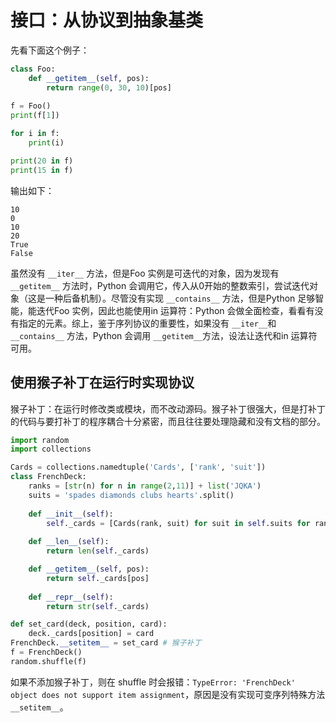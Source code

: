 # 接口：从协议到抽象基类

先看下面这个例子：
```python
class Foo:
    def __getitem__(self, pos):
        return range(0, 30, 10)[pos]
    
f = Foo()
print(f[1])

for i in f:
    print(i)

print(20 in f)
print(15 in f)
```

输出如下：
```
10
0
10
20
True
False
```

虽然没有 `__iter__` 方法，但是Foo 实例是可迭代的对象，因为发现有 `__getitem__` 方法时，Python 会调用它，传入从0开始的整数索引，尝试迭代对象（这是一种后备机制）。尽管没有实现 `__contains__` 方法，但是Python 足够智能，能迭代Foo 实例，因此也能使用in 运算符：Python 会做全面检查，看看有没有指定的元素。综上，鉴于序列协议的重要性，如果没有 `__iter__`和 `__contains__` 方法，Python 会调用 `__getitem__`方法，设法让迭代和in 运算符可用。

## 使用猴子补丁在运行时实现协议
猴子补丁：在运行时修改类或模块，而不改动源码。猴子补丁很强大，但是打补丁的代码与要打补丁的程序耦合十分紧密，而且往往要处理隐藏和没有文档的部分。

```python
import random
import collections

Cards = collections.namedtuple('Cards', ['rank', 'suit'])
class FrenchDeck:
    ranks = [str(n) for n in range(2,11)] + list('JQKA')
    suits = 'spades diamonds clubs hearts'.split()
    
    def __init__(self):
        self._cards = [Cards(rank, suit) for suit in self.suits for rank in self.ranks ]
    
    def __len__(self):
        return len(self._cards)

    def __getitem__(self, pos):
        return self._cards[pos]
    
    def __repr__(self):
        return str(self._cards)

def set_card(deck, position, card):
    deck._cards[position] = card
FrenchDeck.__setitem__ = set_card # 猴子补丁
f = FrenchDeck()
random.shuffle(f)
```

如果不添加猴子补丁，则在 shuffle 时会报错：`TypeError: 'FrenchDeck' object does not support item assignment`，原因是没有实现可变序列特殊方法 `__setitem__`。